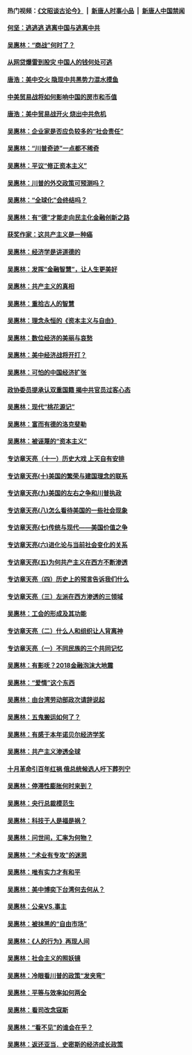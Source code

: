 #### 热门视频：[《文昭谈古论今》](https://github.com/gfw-breaker/wenzhao/blob/master/README.md?t=10232134) &nbsp;|&nbsp; [新唐人时事小品](https://github.com/gfw-breaker/ntdtv-comedy/blob/master/README.md?t=10232134) &nbsp;|&nbsp; [新唐人中国禁闻](https://github.com/gfw-breaker/ntdtv-news/blob/master/README.md?t=10232134)

#### [何坚：逃逃逃 逃离中国与逃离中共](../pages/nsc423/n10592891.md?t=10232134) 

#### [吴惠林：“商战”何时了？](../pages/nsc423/n10573558.md?t=10232134) 

#### [从网贷爆雷到股灾 中国人的钱何处可逃](../pages/nsc423/n10572800.md?t=10232134) 

#### [唐浩：美中交火 隐现中共黑势力混水摸鱼](../pages/nsc423/n10544040.md?t=10232134) 

#### [中美贸易战将如何影响中国的房市和币值](../pages/nsc423/n10543697.md?t=10232134) 

#### [唐浩：美中贸易战开火 烧出中共危机](../pages/nsc423/n10540126.md?t=10232134) 

#### [吴惠林：企业家是否应负较多的“社会责任”](../pages/nsc423/n10535022.md?t=10232134) 

#### [吴惠林：“川普奇迹”一点都不稀奇](../pages/nsc423/n10512808.md?t=10232134) 

#### [吴惠林：平议“修正资本主义”](../pages/nsc423/n10495724.md?t=10232134) 

#### [吴惠林：川普的外交政策可预测吗？](../pages/nsc423/n10462387.md?t=10232134) 

#### [吴惠林：“全球化”会终结吗？](../pages/nsc423/n10452838.md?t=10232134) 

#### [吴惠林：有“德”才能走向民主化金融创新之路](../pages/nsc423/n10432292.md?t=10232134) 

#### [获奖作家：这共产主义是一种癌](../pages/nsc423/n10431541.md?t=10232134) 

#### [吴惠林：经济学是讲道德的](../pages/nsc423/n10398014.md?t=10232134) 

#### [吴惠林：发挥“金融智慧”，让人生更美好](../pages/nsc423/n10375019.md?t=10232134) 

#### [吴惠林：共产主义的真相](../pages/nsc423/n10351394.md?t=10232134) 

#### [吴惠林：重拾古人的智慧](../pages/nsc423/n10337691.md?t=10232134) 

#### [吴惠林：理念永恒的《资本主义与自由》](../pages/nsc423/n10316274.md?t=10232134) 

#### [吴惠林：数位经济的美丽与哀愁](../pages/nsc423/n10292946.md?t=10232134) 

#### [吴惠林：美中经济战将开打？](../pages/nsc423/n10258825.md?t=10232134) 

#### [吴惠林：可怕的中国经济扩张](../pages/nsc423/n10219147.md?t=10232134) 

#### [政协委员提承认双重国籍 揭中共官员过客心态](../pages/nsc423/n10208809.md?t=10232134) 

#### [吴惠林：现代“桃花源记”](../pages/nsc423/n10185234.md?t=10232134) 

#### [吴惠林：富而有德的洛克斐勒](../pages/nsc423/n10142264.md?t=10232134) 

#### [吴惠林：被诬蔑的“资本主义”](../pages/nsc423/n10124816.md?t=10232134) 

#### [专访章天亮（十一）历史大戏 上天自有安排](../pages/nsc423/n10094905.md?t=10232134) 

#### [专访章天亮(十)美国的繁荣与建国理念的联系](../pages/nsc423/n10094899.md?t=10232134) 

#### [专访章天亮(九)美国的左右之争和川普执政](../pages/nsc423/n10094889.md?t=10232134) 

#### [专访章天亮(八)怎么看待美国的一些社会现象](../pages/nsc423/n10094857.md?t=10232134) 

#### [专访章天亮(七)传统与现代——美国价值之争](../pages/nsc423/n10093140.md?t=10232134) 

#### [专访章天亮(六)进化论与当前社会变化的关系](../pages/nsc423/n10092036.md?t=10232134) 

#### [专访章天亮(五)为何共产主义在西方不断渗透](../pages/nsc423/n10083620.md?t=10232134) 

#### [专访章天亮（四）历史上的预言告诉我们什么](../pages/nsc423/n10083606.md?t=10232134) 

#### [专访章天亮（三）左派在西方渗透的三领域](../pages/nsc423/n10081115.md?t=10232134) 

#### [吴惠林：工会的形成及其功能](../pages/nsc423/n10080633.md?t=10232134) 

#### [专访章天亮（二）什么人和组织让人背离神](../pages/nsc423/n10076637.md?t=10232134) 

#### [专访章天亮（一）不同民族的三个共同记忆](../pages/nsc423/n10074188.md?t=10232134) 

#### [吴惠林：有影呒？2018金融泡沫大地震](../pages/nsc423/n10040534.md?t=10232134) 

#### [吴惠林：“爱情”这个东西](../pages/nsc423/n10019423.md?t=10232134) 

#### [吴惠林：由台湾劳动部政次请辞说起](../pages/nsc423/n9979679.md?t=10232134) 

#### [吴惠林：五鬼搬运如何了？](../pages/nsc423/n9925338.md?t=10232134) 

#### [吴惠林：有感于本年诺贝尔经济学奖](../pages/nsc423/n9871883.md?t=10232134) 

#### [吴惠林：共产主义渗透全球](../pages/nsc423/n9812748.md?t=10232134) 

#### [十月革命引百年红祸 俄总统候选人吁下葬列宁](../pages/nsc423/n9810182.md?t=10232134) 

#### [吴惠林：停滞性膨胀何时来到？](../pages/nsc423/n9764136.md?t=10232134) 

#### [吴惠林：央行总裁模范生](../pages/nsc423/n9728134.md?t=10232134) 

#### [吴惠林：科技于人是福是祸？](../pages/nsc423/n9672982.md?t=10232134) 

#### [吴惠林：问世间，汇率为何物？](../pages/nsc423/n9621788.md?t=10232134) 

#### [吴惠林：“术业有专攻”的迷思](../pages/nsc423/n9580363.md?t=10232134) 

#### [吴惠林：唯有实力才有和平](../pages/nsc423/n9529599.md?t=10232134) 

#### [吴惠林：美中博奕下台湾何去何从？](../pages/nsc423/n9483598.md?t=10232134) 

#### [吴惠林：公亲VS.事主](../pages/nsc423/n9425637.md?t=10232134) 

#### [吴惠林：被抹黑的“自由市场”](../pages/nsc423/n9351545.md?t=10232134) 

#### [吴惠林：《人的行为》再现人间](../pages/nsc423/n9296339.md?t=10232134) 

#### [吴惠林：社会主义的照妖镜](../pages/nsc423/n9243460.md?t=10232134) 

#### [吴惠林：冷眼看川普的政策“发夹弯”](../pages/nsc423/n9120684.md?t=10232134) 

#### [吴惠林：平等与效率如何两全](../pages/nsc423/n9075430.md?t=10232134) 

#### [吴惠林：看司改念寇斯](../pages/nsc423/n9024915.md?t=10232134) 

#### [吴惠林：“看不见”的谁会在乎？](../pages/nsc423/n8977488.md?t=10232134) 

#### [吴惠林：返还亚当．史密斯的经济成长政策](../pages/nsc423/n8931896.md?t=10232134) 

